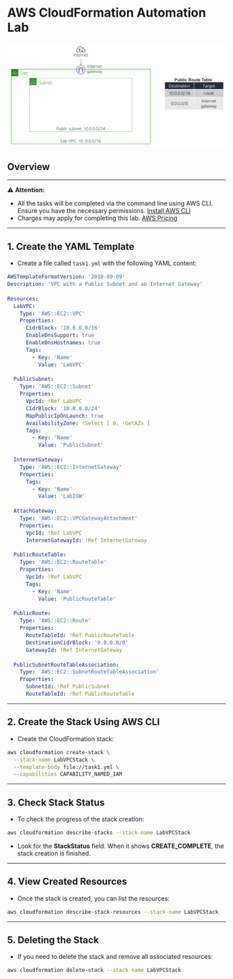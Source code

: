 # AWS CloudFormation Automation Lab

<div align="center">
  <img src="screenshot/initial-template.png" width=""/>
</div>

## Overview


---
⚠️ **Attention:**
- All the tasks will be completed via the command line using AWS CLI. Ensure you have the necessary permissions. [Install AWS CLI](https://docs.aws.amazon.com/cli/latest/userguide/getting-started-install.html)
- Charges may apply for completing this lab. [AWS Pricing](https://aws.amazon.com/pricing/)
---

## 1. Create the YAML Template
- Create a file called `task1.yml` with the following YAML content:
```yaml
AWSTemplateFormatVersion: '2010-09-09'
Description: 'VPC with a Public Subnet and an Internet Gateway'

Resources:
  LabVPC:
    Type: 'AWS::EC2::VPC'
    Properties: 
      CidrBlock: '10.0.0.0/16'
      EnableDnsSupport: true
      EnableDnsHostnames: true
      Tags:
        - Key: 'Name'
          Value: 'LabVPC'

  PublicSubnet:
    Type: 'AWS::EC2::Subnet'
    Properties: 
      VpcId: !Ref LabVPC
      CidrBlock: '10.0.0.0/24'
      MapPublicIpOnLaunch: true
      AvailabilityZone: !Select [ 0, !GetAZs ]
      Tags:
        - Key: 'Name'
          Value: 'PublicSubnet'

  InternetGateway:
    Type: 'AWS::EC2::InternetGateway'
    Properties: 
      Tags:
        - Key: 'Name'
          Value: 'LabIGW'

  AttachGateway:
    Type: 'AWS::EC2::VPCGatewayAttachment'
    Properties: 
      VpcId: !Ref LabVPC
      InternetGatewayId: !Ref InternetGateway

  PublicRouteTable:
    Type: 'AWS::EC2::RouteTable'
    Properties: 
      VpcId: !Ref LabVPC
      Tags:
        - Key: 'Name'
          Value: 'PublicRouteTable'

  PublicRoute:
    Type: 'AWS::EC2::Route'
    Properties: 
      RouteTableId: !Ref PublicRouteTable
      DestinationCidrBlock: '0.0.0.0/0'
      GatewayId: !Ref InternetGateway

  PublicSubnetRouteTableAssociation:
    Type: 'AWS::EC2::SubnetRouteTableAssociation'
    Properties: 
      SubnetId: !Ref PublicSubnet
      RouteTableId: !Ref PublicRouteTable
```
---
## 2. Create the Stack Using AWS CLI
- Create the CloudFormation stack:
```bash
aws cloudformation create-stack \
  --stack-name LabVPCStack \
  --template-body file://task1.yml \
  --capabilities CAPABILITY_NAMED_IAM  
```
---
## 3. Check Stack Status
- To check the progress of the stack creation:
```bash
aws cloudformation describe-stacks --stack-name LabVPCStack
```
- Look for the **StackStatus** field. When it shows **CREATE_COMPLETE**, the stack creation is finished.
---
## 4. View Created Resources
- Once the stack is created, you can list the resources:
```bash
aws cloudformation describe-stack-resources --stack-name LabVPCStack
```
---
## 5. Deleting the Stack
- If you need to delete the stack and remove all associated resources:
```bash
aws cloudformation delete-stack --stack-name LabVPCStack
```
